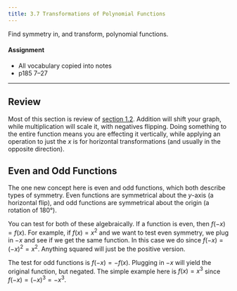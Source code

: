 ```yaml
---
title: 3.7 Transformations of Polynomial Functions
---
```


Find symmetry in, and transform, polynomial functions.

#### Assignment

- All vocabulary copied into notes
- p185 7–27

---

## Review

Most of this section is review of [section 1.2](../1-linear-functions-and-systems/1.2-transformation-of-functions.md). Addition will shift your graph, while multiplication will scale it, with negatives flipping. Doing something to the entire function means you are effecting it vertically, while applying an operation to just the $x$ is for horizontal transformations (and usually in the opposite direction).

## Even and Odd Functions

The one new concept here is even and odd functions, which both describe types of symmetry. Even functions are symmetrical about the $y$-axis (a horizontal flip), and odd functions are symmetrical about the origin (a rotation of 180°).

You can test for both of these algebraically. If a function is even, then $f(-x)=f(x)$. For example, if $f(x)=x^2$ and we want to test even symmetry, we plug in $-x$ and see if we get the same function. In this case we do since $f(-x)=(-x)^2=x^2$. Anything squared will just be the positive version.

The test for odd functions is $f(-x)=-f(x)$. Plugging in $-x$ will yield the original function, but negated. The simple example here is $f(x)=x^3$ since $f(-x)=(-x)^3 = -x^3$. 